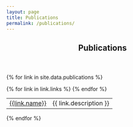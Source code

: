 ```yaml
---
layout: page
title: Publications
permalink: /publications/
---
```


  <header class="post-header">
    <h2 class="post-title">Publications</h2>
  </header> 

{% for link in site.data.publications %}

<table class="table table-striped table-hover">
{% for link in link.links %}
    <tr>
        <td> 
           <a href="{{link.url}}">{{link.name}}</a> 
        </td>
        <td> {{ link.description }}  </td>
    </tr>
{% endfor %}
</table>
{% endfor %}

<style>
#pubTable_filter{
    display:none;
}
</style>

<table id="pubTable" class="table table-hover"></table>



